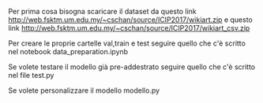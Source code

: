 Per prima cosa bisogna scaricare il dataset da questo link http://web.fsktm.um.edu.my/~cschan/source/ICIP2017/wikiart.zip  e questo link http://web.fsktm.um.edu.my/~cschan/source/ICIP2017/wikiart_csv.zip




Per creare le proprie cartelle val,train e test seguire quello che c'è scritto nel notebook data_preparation.ipynb

Se volete testare il modello già pre-addestrato seguire quello che c'è scritto nel file test.py


Se volete personalizzare il modello modello.py
